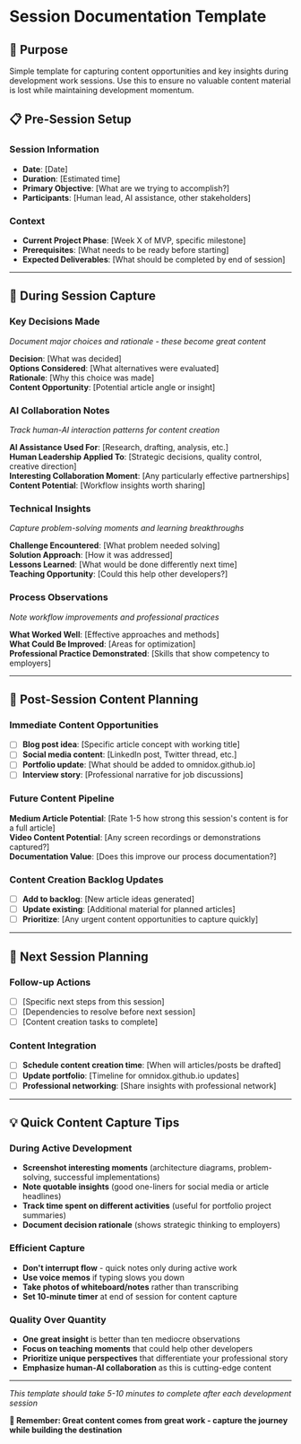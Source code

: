 # Session Documentation Template

## 🎯 **Purpose**
Simple template for capturing content opportunities and key insights during development work sessions. Use this to ensure no valuable content material is lost while maintaining development momentum.

## 📋 **Pre-Session Setup**

### **Session Information**
- **Date**: [Date]
- **Duration**: [Estimated time]
- **Primary Objective**: [What are we trying to accomplish?]
- **Participants**: [Human lead, AI assistance, other stakeholders]

### **Context**
- **Current Project Phase**: [Week X of MVP, specific milestone]
- **Prerequisites**: [What needs to be ready before starting]
- **Expected Deliverables**: [What should be completed by end of session]

---

## 🔄 **During Session Capture**

### **Key Decisions Made**
*Document major choices and rationale - these become great content*

**Decision**: [What was decided]  
**Options Considered**: [What alternatives were evaluated]  
**Rationale**: [Why this choice was made]  
**Content Opportunity**: [Potential article angle or insight]

### **AI Collaboration Notes**
*Track human-AI interaction patterns for content creation*

**AI Assistance Used For**: [Research, drafting, analysis, etc.]  
**Human Leadership Applied To**: [Strategic decisions, quality control, creative direction]  
**Interesting Collaboration Moment**: [Any particularly effective partnerships]  
**Content Potential**: [Workflow insights worth sharing]

### **Technical Insights**
*Capture problem-solving moments and learning breakthroughs*

**Challenge Encountered**: [What problem needed solving]  
**Solution Approach**: [How it was addressed]  
**Lessons Learned**: [What would be done differently next time]  
**Teaching Opportunity**: [Could this help other developers?]

### **Process Observations**
*Note workflow improvements and professional practices*

**What Worked Well**: [Effective approaches and methods]  
**What Could Be Improved**: [Areas for optimization]  
**Professional Practice Demonstrated**: [Skills that show competency to employers]

---

## 📝 **Post-Session Content Planning**

### **Immediate Content Opportunities**
- [ ] **Blog post idea**: [Specific article concept with working title]
- [ ] **Social media content**: [LinkedIn post, Twitter thread, etc.]  
- [ ] **Portfolio update**: [What should be added to omnidox.github.io]
- [ ] **Interview story**: [Professional narrative for job discussions]

### **Future Content Pipeline**
**Medium Article Potential**: [Rate 1-5 how strong this session's content is for a full article]  
**Video Content Potential**: [Any screen recordings or demonstrations captured?]  
**Documentation Value**: [Does this improve our process documentation?]

### **Content Creation Backlog Updates**
- [ ] **Add to backlog**: [New article ideas generated]
- [ ] **Update existing**: [Additional material for planned articles]  
- [ ] **Prioritize**: [Any urgent content opportunities to capture quickly]

---

## 🎯 **Next Session Planning**

### **Follow-up Actions**
- [ ] [Specific next steps from this session]
- [ ] [Dependencies to resolve before next session]
- [ ] [Content creation tasks to complete]

### **Content Integration**
- [ ] **Schedule content creation time**: [When will articles/posts be drafted]
- [ ] **Update portfolio**: [Timeline for omnidox.github.io updates]  
- [ ] **Professional networking**: [Share insights with professional network]

---

## 💡 **Quick Content Capture Tips**

### **During Active Development**
- **Screenshot interesting moments** (architecture diagrams, problem-solving, successful implementations)
- **Note quotable insights** (good one-liners for social media or article headlines)  
- **Track time spent on different activities** (useful for portfolio project summaries)
- **Document decision rationale** (shows strategic thinking to employers)

### **Efficient Capture**
- **Don't interrupt flow** - quick notes only during active work
- **Use voice memos** if typing slows you down  
- **Take photos of whiteboard/notes** rather than transcribing
- **Set 10-minute timer** at end of session for content capture

### **Quality Over Quantity**
- **One great insight** is better than ten mediocre observations
- **Focus on teaching moments** that could help other developers
- **Prioritize unique perspectives** that differentiate your professional story
- **Emphasize human-AI collaboration** as this is cutting-edge content

---

*This template should take 5-10 minutes to complete after each development session*

**🚀 Remember: Great content comes from great work - capture the journey while building the destination**
